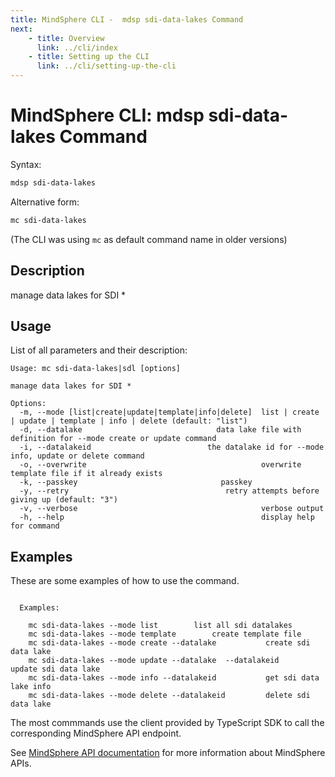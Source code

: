 ```yaml
---
title: MindSphere CLI -  mdsp sdi-data-lakes Command
next:
    - title: Overview
      link: ../cli/index
    - title: Setting up the CLI
      link: ../cli/setting-up-the-cli
---
```



# MindSphere CLI: mdsp sdi-data-lakes Command

Syntax:

```bash
mdsp sdi-data-lakes
```

Alternative form:

```bash
mc sdi-data-lakes
```

(The CLI was using `mc` as default command name in older versions)

## Description

manage data lakes for SDI *

## Usage

List of all parameters and their description:

```text
Usage: mc sdi-data-lakes|sdl [options]

manage data lakes for SDI *

Options:
  -m, --mode [list|create|update|template|info|delete]  list | create | update | template | info | delete (default: "list")
  -d, --datalake                              data lake file with definition for --mode create or update command
  -i, --datalakeid                          the datalake id for --mode info, update or delete command
  -o, --overwrite                                       overwrite template file if it already exists
  -k, --passkey                                passkey
  -y, --retry                                   retry attempts before giving up (default: "3")
  -v, --verbose                                         verbose output
  -h, --help                                            display help for command

```

## Examples

These are some examples of how to use the command. 

```text

  Examples:

    mc sdi-data-lakes --mode list 		 list all sdi datalakes
    mc sdi-data-lakes --mode template 		 create template file
    mc sdi-data-lakes --mode create --datalake  		 create sdi data lake
    mc sdi-data-lakes --mode update --datalake  --datalakeid                                                                                		 update sdi data lake
    mc sdi-data-lakes --mode info --datalakeid    		 get sdi data lake info
    mc sdi-data-lakes --mode delete --datalakeid  		 delete sdi data lake

```

The most commmands use the client provided by TypeScript SDK to call the corresponding MindSphere API endpoint.

See [MindSphere API documentation](https://documentation.mindsphere.io/MindSphere/apis/index.html) for more information about MindSphere APIs.